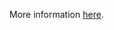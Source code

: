 More information [here](https://docs.prismacloud.io/en/enterprise-edition/policy-reference/aws-policies/aws-networking-policies/bc-aws-2-69).
